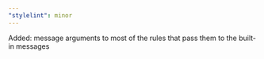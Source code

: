 ```yaml
---
"stylelint": minor
---
```


Added: message arguments to most of the rules that pass them to the built-in messages
